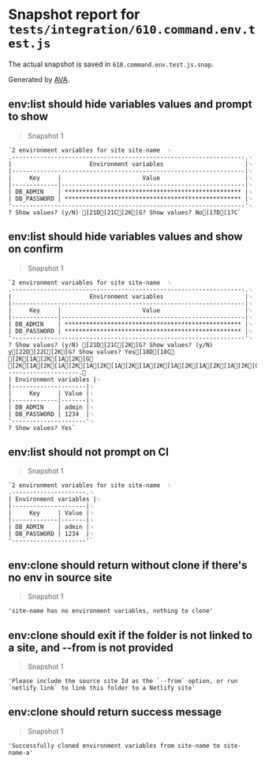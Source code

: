 # Snapshot report for `tests/integration/610.command.env.test.js`

The actual snapshot is saved in `610.command.env.test.js.snap`.

Generated by [AVA](https://avajs.dev).

## env:list should hide variables values and prompt to show

> Snapshot 1

    `2 environment variables for site site-name  ␊
    .------------------------------------------------------------------.␊
    |                      Environment variables                       |␊
    |------------------------------------------------------------------|␊
    |     Key     |                       Value                        |␊
    |-------------|----------------------------------------------------|␊
    | DB_ADMIN    | ************************************************** |␊
    | DB_PASSWORD | ************************************************** |␊
    '------------------------------------------------------------------'␊
    ? Show values? (y/N) [21D[21C[2K[G? Show values? No[17D[17C`

## env:list should hide variables values and show on confirm

> Snapshot 1

    `2 environment variables for site site-name  ␊
    .------------------------------------------------------------------.␊
    |                      Environment variables                       |␊
    |------------------------------------------------------------------|␊
    |     Key     |                       Value                        |␊
    |-------------|----------------------------------------------------|␊
    | DB_ADMIN    | ************************************************** |␊
    | DB_PASSWORD | ************************************************** |␊
    '------------------------------------------------------------------'␊
    ? Show values? (y/N) [21D[21C[2K[G? Show values? (y/N) y[22D[22C[2K[G? Show values? Yes[18D[18C␊
    [2K[1A[2K[1A[2K[G␊
    [2K[1A[2K[1A[2K[1A[2K[1A[2K[1A[2K[1A[2K[1A[2K[1A[2K[G.---------------------.␊
    | Environment variables |␊
    |---------------------|␊
    |     Key     | Value |␊
    |-------------|-------|␊
    | DB_ADMIN    | admin |␊
    | DB_PASSWORD | 1234  |␊
    '---------------------'␊
    ? Show values? Yes`

## env:list should not prompt on CI

> Snapshot 1

    `2 environment variables for site site-name  ␊
    .---------------------.␊
    | Environment variables |␊
    |---------------------|␊
    |     Key     | Value |␊
    |-------------|-------|␊
    | DB_ADMIN    | admin |␊
    | DB_PASSWORD | 1234  |␊
    '---------------------'`

## env:clone should return without clone if there's no env in source site

> Snapshot 1

    'site-name has no environment variables, nothing to clone'

## env:clone should exit if the folder is not linked to a site, and --from is not provided

> Snapshot 1

    'Please include the source site Id as the `--from` option, or run `netlify link` to link this folder to a Netlify site'

## env:clone should return success message

> Snapshot 1

    'Successfully cloned environment variables from site-name to site-name-a'
